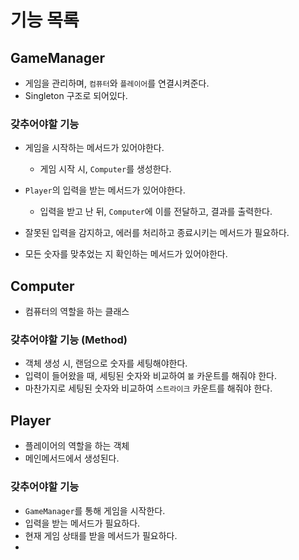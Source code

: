 # 기능 목록

## GameManager
- 게임을 관리하며, `컴퓨터`와 `플레이어`를 연결시켜준다.
- Singleton 구조로 되어있다.

### 갖추어야할 기능
- 게임을 시작하는 메서드가 있어야한다.
  - 게임 시작 시, `Computer`를 생성한다.
- `Player`의 입력을 받는 메서드가 있어야한다.
  - 입력을 받고 난 뒤, `Computer`에 이를 전달하고, 결과를 출력한다.

- 잘못된 입력을 감지하고, 에러를 처리하고 종료시키는 메서드가 필요하다.
- 모든 숫자를 맞추었는 지 확인하는 메서드가 있어야한다.

## Computer
- 컴퓨터의 역할을 하는 클래스

### 갖추어야할 기능 (Method)
- 객체 생성 시, 랜덤으로 숫자를 세팅해야한다.
- 입력이 들어왔을 때, 세팅된 숫자와 비교하여 `볼` 카운트를 해줘야 한다.
- 마찬가지로 세팅된 숫자와 비교하여 `스트라이크` 카운트를 해줘야 한다.

## Player
- 플레이어의 역할을 하는 객체
- 메인메서드에서 생성된다.

### 갖추어야할 기능
- `GameManager`를 통해 게임을 시작한다.
- 입력을 받는 메서드가 필요하다.
- 현재 게임 상태를 받을 메서드가 필요하다.
- 